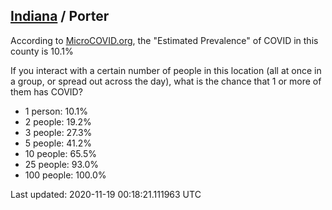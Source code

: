 
## [Indiana](/united-states/indiana) / Porter

According to [MicroCOVID.org](http://microcovid.org),
the "Estimated Prevalence" of COVID in this county is 10.1%

If you interact with a certain number of people in this location
(all at once in a group, or spread out across the day), what is the chance that
1 or more of them has COVID?

- 1 person: 10.1%
- 2 people: 19.2%
- 3 people: 27.3%
- 5 people: 41.2%
- 10 people: 65.5%
- 25 people: 93.0%
- 100 people: 100.0%

Last updated: 2020-11-19 00:18:21.111963 UTC
